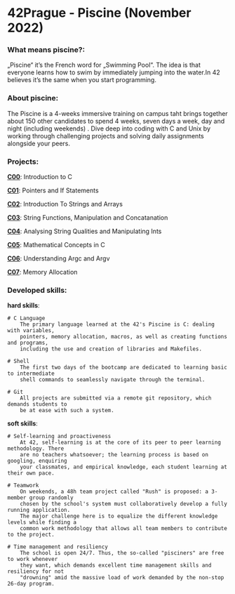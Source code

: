 # 42Prague - Piscine (November 2022)

### What means piscine?:

„Piscine“ it’s the French word for „Swimming Pool“. The idea is that everyone learns how to swim by immediately jumping into the water.In 42 believes it’s the same when you start programming.

### About piscine:

The Piscine is a 4-weeks immersive training on campus taht brings together about 150 other candidates to spend 4 weeks, seven days a week, day and night (including weekends) . 
Dive deep into coding with C and Unix by working through challenging projects and solving daily assignments alongside your peers.

### Projects:

**[C00](https://github.com/FranzFerdinand22/42-piscine/tree/main/C00)**: Introduction to C

**[C01](https://github.com/FranzFerdinand22/42-piscine/tree/main/C01)**: Pointers and If Statements

**[C02](https://github.com/FranzFerdinand22/42-piscine/tree/main/C02)**: Introduction To Strings and Arrays

**[C03](https://github.com/FranzFerdinand22/42-piscine/tree/main/C03)**: String Functions, Manipulation and Concatanation

**[C04](https://github.com/FranzFerdinand22/42-piscine/tree/main/C04)**: Analysing String Qualities and Manipulating Ints

**[C05](https://github.com/FranzFerdinand22/42-piscine/tree/main/C05)**: Mathematical Concepts in C

**[C06](https://github.com/FranzFerdinand22/42-piscine/tree/main/C06)**: Understanding Argc and Argv

**[C07](https://github.com/FranzFerdinand22/42-piscine/tree/main/C07)**: Memory Allocation



### Developed skills:

**hard skills**:
```
# C Language
	The primary language learned at the 42's Piscine is C: dealing with variables,
	pointers, memory allocation, macros, as well as creating functions and programs,
	including the use and creation of libraries and Makefiles.

# Shell
	The first two days of the bootcamp are dedicated to learning basic to intermediate
	shell commands to seamlessly navigate through the terminal.

# Git
	All projects are submitted via a remote git repository, which demands students to
	be at ease with such a system.
```

**soft skills**:
```
# Self-learning and proactiveness
	At 42, self-learning is at the core of its peer to peer learning methodology. There
	are no teachers whatsoever; the learning process is based on googling, enquiring
	your classmates, and empirical knowledge, each student learning at their own pace.

# Teamwork
	On weekends, a 48h team project called "Rush" is proposed: a 3-member group randomly
	chosen by the school's system must collaboratively develop a fully running application.
	The major challenge here is to equalize the different knowledge levels while finding a
	common work methodology that allows all team members to contribute to the project.

# Time management and resiliency
	The school is open 24/7. Thus, the so-called "pisciners" are free to work whenever
	they want, which demands excellent time management skills and resiliency for not
	"drowning" amid the massive load of work demanded by the non-stop 26-day program.
```
